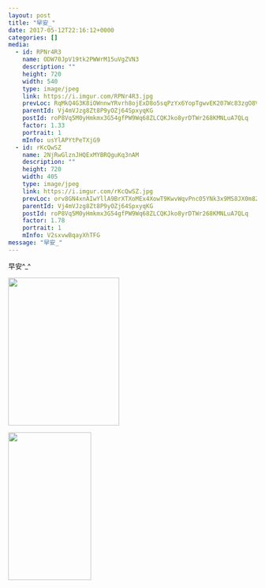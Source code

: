 ```yaml
---
layout: post
title: "早安_" 
date: 2017-05-12T22:16:12+0000 
categories: [] 
media:
  - id: RPNr4R3
    name: ODW70JpV19tk2PWWrM15uVgZVN3
    description: ""   
    height: 720
    width: 540
    type: image/jpeg
    link: https://i.imgur.com/RPNr4R3.jpg
    prevLoc: RqMkQ4G3K8iOWnnwYRvrh8ojExD8o5sqPzYx6YopTgwvEK207Wc83zgO8V86IjyKoWPLkDTRyGXlvm9ZU785zx3jVRh1YW0pRMxqFlX4nLEEYNiVnJKLBVmkc3GJLNr9Jltn1JPprOYwURnqxDjO2Php5XBBkGyRfDolmDExA2FqKK6oRBkjfR3Qw99gBxc6zwpv545XFKVX94JRYZIVYK6AYGxZh5R0vrmg8jfLZyv5j86ruAEEJqV3PBf5wjo3qEQzhKW
    parentId: Vj4mVJzg8Zt8P9yOZj64SpxyqKG
    postId: roP8Vq5M0yHmkmx3G54gfPW9Wq68ZLCQKJko8yrDTWr268KMNLuA7QLq
    factor: 1.33
    portrait: 1
    mInfo: usYlAPYtPeTXjG9
  - id: rKcQwSZ
    name: 2NjRwGlznJHQExMYBRQguKq3nAM
    description: ""   
    height: 720
    width: 405
    type: image/jpeg
    link: https://i.imgur.com/rKcQwSZ.jpg
    prevLoc: orv8GN4xnAIwYllA9BrXTXoMEx4XowT9KwvWqvPnc05YNk3x9MS8JX0m8Z8BIzwkGY3qmnFry1M9Rp0QsAz90nxrgYIKDOx9VYDrclv5yAnn6yhzq7NYLxvDsk1R7yPZZmhy5zzEzwVMtr5RVmADkgTkGBB9OoA8c7qME7lB2JiEKKNk2GMZC6MEX33j5wC1q0zxq2E9F2YQyrLQlzHD26N7Pg9Ahg7gZqkZlRHNpQQ38pWZhg3x2Jj2XVt40jonGRQOs9X
    parentId: Vj4mVJzg8Zt8P9yOZj64SpxyqKG
    postId: roP8Vq5M0yHmkmx3G54gfPW9Wq68ZLCQKJko8yrDTWr268KMNLuA7QLq
    factor: 1.78
    portrait: 1
    mInfo: V2sxvwBqayXhTFG
message: "早安_"
---
```


早安^_^


[//]: #media:  
<a href="https://i.imgur.com/RPNr4R3.jpg"><img src="https://i.imgur.com/RPNr4R3.jpg" height="300" width="225" /></a> 
  

<a href="https://i.imgur.com/rKcQwSZ.jpg"><img src="https://i.imgur.com/rKcQwSZ.jpg" height="300" width="168" /></a> 
 
